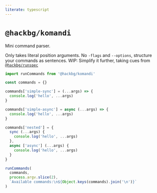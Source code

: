 ```yaml
---
literate: typescript
---
```

# `@hackbg/komandi`

Mini command parser.

Only takes literal position arguments.
No `-flags` and `--options`, structure your commands as sentences.
WIP: Simplify it further, taking cues from [`@hackbg/runspec`](../runspec)

```typescript
import runCommands from '@hackbg/komandi'

const commands = {}

commands['simple-sync'] = (...args) => {
  console.log('hello', ...args)
}

commands['simple-async'] = async (...args) => {
  console.log('hello', ...args)
}

commands['nested'] = {
  sync (...args) {
    console.log('hello', ...args)
  },
  async ['async'] (...args) {
    console.log('hello', ...args)
  }
}

runCommands(
  commands,
  process.argv.slice(2),
  `Available commands:\n${Object.keys(commands).join('\n')}`
)
```

